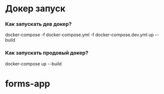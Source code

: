 # Докер запуск

### Как запускать дев докер?

docker-compose -f docker-compose.yml -f docker-compose.dev.yml up --build

### Как запускать продовый докер?

docker-compose up --build
# forms-app
